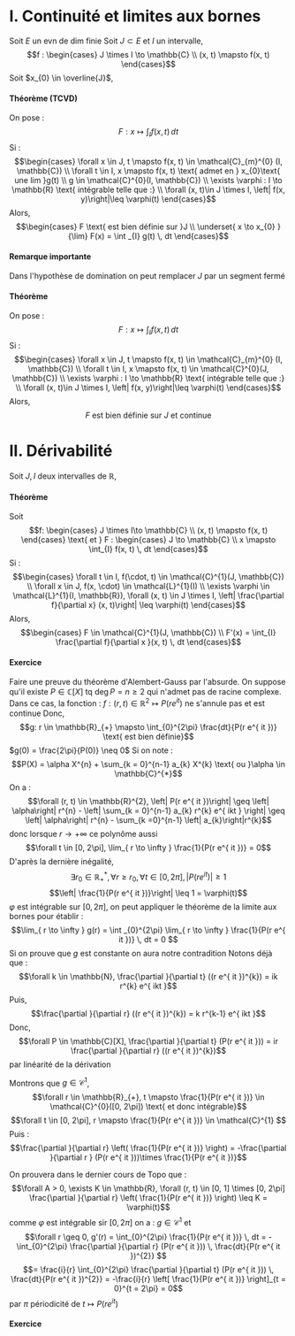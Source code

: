 # I. Continuité et limites aux bornes
Soit $E$ un evn de dim finie
Soit $J \subset E$ et $I$ un intervalle, 
$$f : \begin{cases}
J \times I \to \mathbb{C} \\
(x, t) \mapsto f(x, t)
\end{cases}$$
Soit $x_{0} \in \overline{J}$, 
#### Théorème (TCVD)
On pose :
$$F : x \mapsto \int_{I} f(x, t) \, dt  $$
Si : 
$$\begin{cases}
\forall x \in J,  
t \mapsto f(x, t) \in \mathcal{C}_{m}^{0} (I, \mathbb{C}) \\
\forall t \in I, x \mapsto f(x, t) \text{ admet en } x_{0}\text{ une lim }g(t) \\
g \in \mathcal{C}^{0}(I, \mathbb{C}) \\
\exists \varphi : I \to \mathbb{R} \text{ intégrable telle que :}  \\
\forall (x, t)\in J \times I, \left| f(x, y)\right|\leq \varphi(t)
\end{cases}$$
Alors, 
$$\begin{cases}
F \text{ est bien définie sur }J \\
\underset{ x \to x_{0} }{\lim} F(x) = \int _{I} g(t) \, dt  
\end{cases}$$
#### Remarque importante
Dans l'hypothèse de domination on peut remplacer $J$ par un segment fermé



#### Théorème
On pose :
$$F : x \mapsto \int_{I} f(x, t) \, dt  $$
Si : 
$$\begin{cases}
\forall x \in J,  
t \mapsto f(x, t) \in \mathcal{C}_{m}^{0} (I, \mathbb{C}) \\
\forall t \in I, x \mapsto f(x, t) \in \mathcal{C}^{0}(J, \mathbb{C}) \\
\exists \varphi : I \to \mathbb{R} \text{ intégrable telle que :}  \\
\forall (x, t)\in J \times I, \left| f(x, y)\right|\leq \varphi(t)
\end{cases}$$
Alors, 
$$
F \text{ est bien définie sur }J \text{ et continue}
$$

# II. Dérivabilité
Soit $J, I$ deux intervalles de $\mathbb{R}$, 

#### Théorème
Soit
$$f: \begin{cases}
J \times I\to \mathbb{C} \\
(x, t) \mapsto f(x, t)
\end{cases} \text{ et } F : \begin{cases}
J \to \mathbb{C} \\
x \mapsto \int_{I} f(x, t) \, dt 
\end{cases}$$
Si : 
$$\begin{cases}
\forall t \in I, f(\cdot, t) \in \mathcal{C}^{1}(J, \mathbb{C}) \\
\forall x \in J, f(x, \cdot) \in \mathcal{L}^{1}(I) \\
\exists \varphi \in \mathcal{L}^{1}(I, \mathbb{R}), \forall (x, t) \in J \times I, \left| \frac{\partial f}{\partial x} (x, t)\right| \leq \varphi(t)
\end{cases}$$
Alors, 
$$\begin{cases}
F \in \mathcal{C}^{1}(J, \mathbb{C})  \\
F'(x) = \int_{I} \frac{\partial f}{\partial x }(x, t)  \, dt 
\end{cases}$$

#### Exercice
Faire une preuve du théorème d'Alembert-Gauss par l'absurde.
On suppose qu'il existe $P \in \mathbb{C}[X]$ tq $\deg P = n \geq 2$ qui n'admet pas de racine complexe. 
Dans ce cas, la fonction : $f : (r, t) \in \mathbb{R}^{2} \mapsto P(r e^{ it })$ ne s'annule pas et est continue
Donc, 
$$g: r \in \mathbb{R}_{+} \mapsto \int_{0}^{2\pi} \frac{dt}{P(r e^{ it })} \text{ est bien définie}$$
$g(0) = \frac{2\pi}{P(0)} \neq 0$
Si on note :
$$P(X) = \alpha X^{n} + \sum_{k = 0}^{n-1} a_{k} X^{k} \text{ ou }\alpha \in \mathbb{C}^{*}$$
On a : 
$$\forall (r, t) \in \mathbb{R}^{2}, \left| P(r e^{ it })\right| \geq \left| \alpha\right| r^{n} - \left| \sum_{k = 0}^{n-1} a_{k} r^{k} e^{ ikt } \right| \geq \left| \alpha\right| r^{n} - \sum_{k =0}^{n-1} \left| a_{k}\right|r^{k}$$
donc lorsque $r \to + \infty$ ce polynôme aussi
$$\forall t \in [0, 2\pi], \lim_{ r \to \infty } \frac{1}{P(r e^{ it })} = 0$$
D'après la dernière inégalité, 
$$\exists r_{0} \in \mathbb{R}_{+}^{*}, \forall r \geq r_{0},\forall t \in [0, 2\pi],  \left| P(r e^{ it })\right| \geq 1$$
$$\left| \frac{1}{P(r e^{ it })}\right| \leq 1 = \varphi(t)$$
$\varphi$ est intégrable sur $[0, 2\pi]$, on peut appliquer le théorème de la limite aux bornes pour établir : 
$$\lim_{ r \to \infty } g(r) = \int _{0}^{2\pi} \lim_{ r \to \infty } \frac{1}{P(r e^{ it })} \, dt = 0 $$
Si on prouve que $g$ est constante on aura notre contradition
Notons déjà que : 
$$\forall k \in \mathbb{N}, \frac{\partial }{\partial t} ((r e^{ it })^{k}) = ik r^{k} e^{ ikt }$$
Puis, 
$$\frac{\partial }{\partial r} ((r e^{ it })^{k}) = k r^{k-1} e^{ ikt }$$
Donc, 
$$\forall P \in \mathbb{C}[X], \frac{\partial }{\partial t} (P(r e^{ it })) = ir \frac{\partial }{\partial r} ((r e^{ it })^{k})$$
par linéarité de la dérivation

Montrons que $g \in \mathcal{C}^{1}$, 
$$\forall r \in \mathbb{R}_{+}, t \mapsto \frac{1}{P(r e^{ it })} \in \mathcal{C}^{0}([0, 2\pi]) \text{ et donc intégrable}$$
$$\forall t \in [0, 2\pi], r \mapsto \frac{1}{P(r e^{ it })} \in \mathcal{C}^{1} $$
Puis : 
$$\frac{\partial }{\partial r} \left( \frac{1}{P(r e^{ it })} \right) = -\frac{\partial }{\partial r } (P(r e^{ it }))\times \frac{1}{P(r e^{ it })}$$

On prouvera dans le dernier cours de Topo que : 
$$\forall A > 0, \exists K \in \mathbb{R}, \forall (r, t) \in [0, 1] \times [0, 2\pi] \frac{\partial }{\partial r} \left( \frac{1}{P(r e^{ it })} \right) \leq K = \varphi(t)$$
comme $\varphi$ est intégrable sir $[0, 2\pi]$ on a : $g \in \mathcal{C}^{1}$ et
$$\forall r \geq 0, g'(r) = \int_{0}^{2\pi} \frac{1}{P(r e^{ it })} \, dt = - \int_{0}^{2\pi} \frac{\partial }{\partial r} (P(r e^{ it })) \, \frac{dt}{P(r e^{ it })^{2}}  $$
$$= \frac{i}{r} \int_{0}^{2\pi} \frac{\partial }{\partial t} (P(r e^{ it })) \, \frac{dt}{P(r e^{ it })^{2}} = -\frac{i}{r} \left[ \frac{1}{P(r e^{ it })} \right]_{t = 0}^{t = 2\pi} = 0$$
par $\pi$ périodicité de $t \mapsto P(r e^{ it })$

#### Exercice

